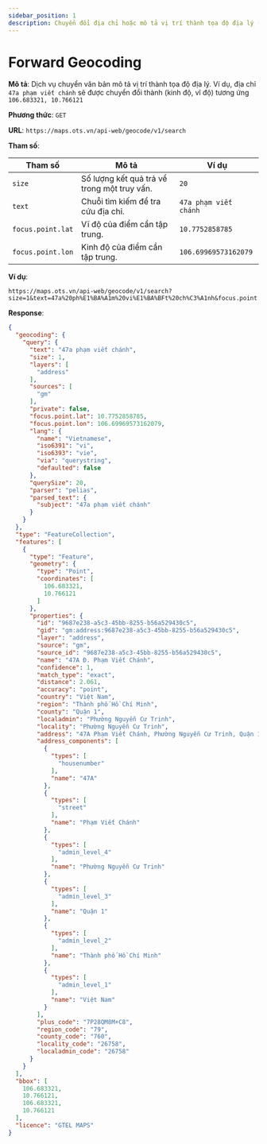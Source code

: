 ```yaml
---
sidebar_position: 1
description: Chuyển đổi địa chỉ hoặc mô tả vị trí thành tọa độ địa lý (kinh độ, vĩ độ).
---
```


# Forward Geocoding

**Mô tả**: Dịch vụ chuyển văn bản mô tả vị trí thành tọa độ địa lý. Ví dụ, địa chỉ `47a phạm viết chánh` sẽ được chuyển
đổi thành (kinh độ, vĩ độ) tương ứng `106.683321, 10.766121`

**Phương thức**: `GET`

**URL**: `https://maps.ots.vn/api-web/geocode/v1/search`

**Tham số**:

| Tham số           | Mô tả                                       | Ví dụ                 |
|-------------------|---------------------------------------------|-----------------------|
| `size`            | Số lượng kết quả trả về trong một truy vấn. | `20`                  |
| `text`            | Chuỗi tìm kiếm để tra cứu địa chỉ.          | `47a phạm viết chánh` |
| `focus.point.lat` | Vĩ độ của điểm cần tập trung.               | `10.7752858785`       |
| `focus.point.lon` | Kinh độ của điểm cần tập trung.             | `106.69969573162079`  |

**Ví dụ**:

```http
https://maps.ots.vn/api-web/geocode/v1/search?size=1&text=47a%20ph%E1%BA%A1m%20vi%E1%BA%BFt%20ch%C3%A1nh&focus.point.lat=10.7752858785&focus.point.lon=106.69969573162079
```

**Response**:

```json title="dữ liệu trả về dạng JSON"
{
  "geocoding": {
    "query": {
      "text": "47a phạm viết chánh",
      "size": 1,
      "layers": [
        "address"
      ],
      "sources": [
        "gm"
      ],
      "private": false,
      "focus.point.lat": 10.7752858785,
      "focus.point.lon": 106.69969573162079,
      "lang": {
        "name": "Vietnamese",
        "iso6391": "vi",
        "iso6393": "vie",
        "via": "querystring",
        "defaulted": false
      },
      "querySize": 20,
      "parser": "pelias",
      "parsed_text": {
        "subject": "47a phạm viết chánh"
      }
    }
  },
  "type": "FeatureCollection",
  "features": [
    {
      "type": "Feature",
      "geometry": {
        "type": "Point",
        "coordinates": [
          106.683321,
          10.766121
        ]
      },
      "properties": {
        "id": "9687e238-a5c3-45bb-8255-b56a529430c5",
        "gid": "gm:address:9687e238-a5c3-45bb-8255-b56a529430c5",
        "layer": "address",
        "source": "gm",
        "source_id": "9687e238-a5c3-45bb-8255-b56a529430c5",
        "name": "47A Đ. Phạm Viết Chánh",
        "confidence": 1,
        "match_type": "exact",
        "distance": 2.061,
        "accuracy": "point",
        "country": "Việt Nam",
        "region": "Thành phố Hồ Chí Minh",
        "county": "Quận 1",
        "localadmin": "Phường Nguyễn Cư Trinh",
        "locality": "Phường Nguyễn Cư Trinh",
        "address": "47A Phạm Viết Chánh, Phường Nguyễn Cư Trinh, Quận 1, Thành phố Hồ Chí Minh, Việt Nam",
        "address_components": [
          {
            "types": [
              "housenumber"
            ],
            "name": "47A"
          },
          {
            "types": [
              "street"
            ],
            "name": "Phạm Viết Chánh"
          },
          {
            "types": [
              "admin_level_4"
            ],
            "name": "Phường Nguyễn Cư Trinh"
          },
          {
            "types": [
              "admin_level_3"
            ],
            "name": "Quận 1"
          },
          {
            "types": [
              "admin_level_2"
            ],
            "name": "Thành phố Hồ Chí Minh"
          },
          {
            "types": [
              "admin_level_1"
            ],
            "name": "Việt Nam"
          }
        ],
        "plus_code": "7P28QM8M+C8",
        "region_code": "79",
        "county_code": "760",
        "locality_code": "26758",
        "localadmin_code": "26758"
      }
    }
  ],
  "bbox": [
    106.683321,
    10.766121,
    106.683321,
    10.766121
  ],
  "licence": "GTEL MAPS"
}
```

